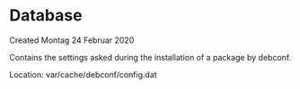 # Database
Created Montag 24 Februar 2020

Contains the settings asked during the installation of a package by debconf.

Location:	var/cache/debconf/config.dat

